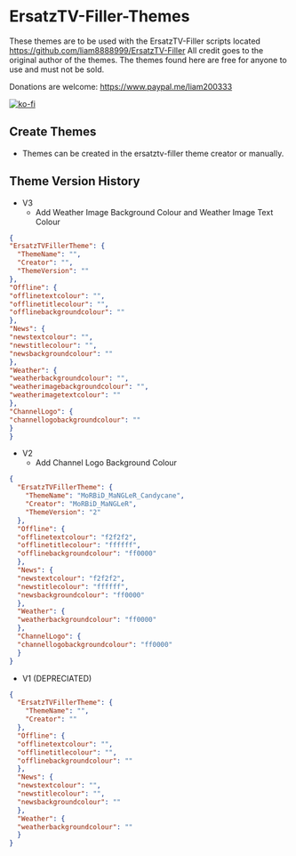 # ErsatzTV-Filler-Themes
These themes are to be used with the ErsatzTV-Filler scripts located https://github.com/liam8888999/ErsatzTV-Filler
All credit goes to the original author of the themes.
The themes found here are free for anyone to use and must not be sold.

Donations are welcome: https://www.paypal.me/liam200333

[![ko-fi](https://ko-fi.com/img/githubbutton_sm.svg)](https://ko-fi.com/E1E4MI8T5)

## Create Themes

- Themes can be created in the ersatztv-filler theme creator or manually.








## Theme Version History

- V3
  - Add Weather Image Background Colour and Weather Image Text Colour
```json
{
"ErsatzTVFillerTheme": {
  "ThemeName": "",
  "Creator": "",
  "ThemeVersion": ""
},
"Offline": {
"offlinetextcolour": "",
"offlinetitlecolour": "",
"offlinebackgroundcolour": ""
},
"News": {
"newstextcolour": "",
"newstitlecolour": "",
"newsbackgroundcolour": ""
},
"Weather": {
"weatherbackgroundcolour": "",
"weatherimagebackgroundcolour": "",
"weatherimagetextcolour": ""
},
"ChannelLogo": {
"channellogobackgroundcolour": ""
}
}
```

- V2
  - Add Channel Logo Background Colour
```json
{
  "ErsatzTVFillerTheme": {
    "ThemeName": "MoRBiD_MaNGLeR_Candycane",
    "Creator": "MoRBiD_MaNGLeR",
    "ThemeVersion": "2"
  },
  "Offline": {
  "offlinetextcolour": "f2f2f2",
  "offlinetitlecolour": "ffffff",
  "offlinebackgroundcolour": "ff0000"
  },
  "News": {
  "newstextcolour": "f2f2f2",
  "newstitlecolour": "ffffff",
  "newsbackgroundcolour": "ff0000"
  },
  "Weather": {
  "weatherbackgroundcolour": "ff0000"
  },
  "ChannelLogo": {
  "channellogobackgroundcolour": "ff0000"
  }
}
```

- V1 (DEPRECIATED)
```json
{
  "ErsatzTVFillerTheme": {
    "ThemeName": "",
    "Creator": ""
  },
  "Offline": {
  "offlinetextcolour": "",
  "offlinetitlecolour": "",
  "offlinebackgroundcolour": ""
  },
  "News": {
  "newstextcolour": "",
  "newstitlecolour": "",
  "newsbackgroundcolour": ""
  },
  "Weather": {
  "weatherbackgroundcolour": ""
  }
}
```
